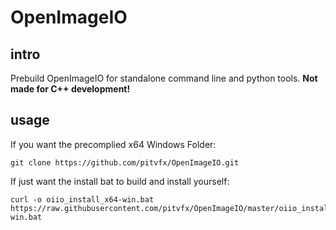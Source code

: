 # OpenImageIO #

## intro ##

Prebuild OpenImageIO for standalone command line and python tools. __Not made for C++ development!__

## usage ##

If you want the precomplied x64 Windows Folder:
````
git clone https://github.com/pitvfx/OpenImageIO.git
````
If just want the install bat to build and install yourself:
````
curl -o oiio_install_x64-win.bat https://raw.githubusercontent.com/pitvfx/OpenImageIO/master/oiio_install_x64-win.bat
````